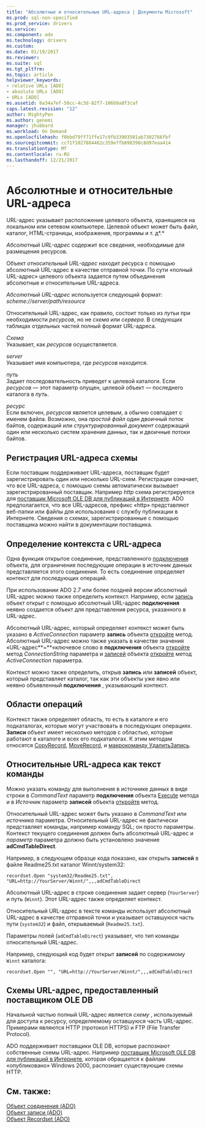 ```yaml
---
title: "Абсолютные и относительные URL-адреса | Документы Microsoft"
ms.prod: sql-non-specified
ms.prod_service: drivers
ms.service: 
ms.component: ado
ms.technology: drivers
ms.custom: 
ms.date: 01/19/2017
ms.reviewer: 
ms.suite: sql
ms.tgt_pltfrm: 
ms.topic: article
helpviewer_keywords:
- relative URLs [ADO]
- absolute URLs [ADO]
- URLs [ADO]
ms.assetid: 6a34a7ef-50cc-4c3d-82f7-106b9a8f3caf
caps.latest.revision: "12"
author: MightyPen
ms.author: genemi
manager: jhubbard
ms.workload: On Demand
ms.openlocfilehash: f0bbd79ff71ffe17c9fb33903501ab7302766fbf
ms.sourcegitcommit: cc71f1027884462c359effb898390c8d97eaa414
ms.translationtype: MT
ms.contentlocale: ru-RU
ms.lasthandoff: 12/21/2017
---
```

# <a name="absolute-and-relative-urls"></a>Абсолютные и относительные URL-адреса
URL-адрес указывает расположение целевого объекта, хранящиеся на локальном или сетевом компьютере. Целевой объект может быть файл, каталог, HTML-страницы, изображения, программы и т. д*.*  
  
 *Абсолютный URL-адрес* содержит все сведения, необходимые для размещения ресурсов.  
  
 Объект *относительный URL-адрес* находит ресурса с помощью абсолютный URL-адрес в качестве отправной точки. По сути «полный URL-адрес» целевого объекта задается путем объединения абсолютные и относительные URL-адреса.  
  
 *Абсолютный URL-адрес* используется следующий формат: *scheme://server/path/resource*  
  
 Относительный URL-адрес, как правило, состоит только из *путь*и при необходимости *ресурсов*, но не *схема* или *сервера*. В следующих таблицах отдельных частей полный формат URL-адреса.  
  
 *Схема*  
 Указывает, как *ресурсов* осуществляется.  
  
 *server*  
 Указывает имя компьютера, где *ресурсов* находится.  
  
 *путь*  
 Задает последовательность приведет к целевой каталоги. Если *ресурсов* — этот параметр опущен, целевой объект — последнего каталога в *путь*.  
  
 *ресурс*  
 Если включен, *ресурсов* является целевым, а обычно совпадает с именем файла. Возможно, она *простой файл* один двоичный поток байтов, содержащий или *структурированный документ* содержащий один или несколько систем хранения данных, так и двоичные потоки байтов.  
  
## <a name="url-scheme-registration"></a>Регистрация URL-адреса схемы  
 Если поставщик поддерживает URL-адреса, поставщик будет зарегистрировать один или несколько URL-схем. Регистрации означает, что все URL-адреса, с помощью схемы автоматически вызывает зарегистрированный поставщик. Например *http* схема регистрируется для [поставщик Microsoft OLE DB для публикаций в Интернете](../../../ado/guide/appendixes/microsoft-ole-db-provider-for-internet-publishing.md). ADO предполагается, что все URL-адресов, префикс «http» представляют веб-папки или файлы для использования с службу публикации в Интернете. Сведения о схемах, зарегистрированные с помощью поставщика можно найти в документации поставщика.  
  
## <a name="defining-context-with-a-url"></a>Определение контекста с URL-адреса  
 Одна функция открытое соединение, представленного [подключения](../../../ado/reference/ado-api/connection-object-ado.md) объекта, для ограничения последующие операции в источник данных представляется этого соединения. То есть соединение определяет контекст для последующих операций.  
  
 При использовании ADO 2.7 или более поздней версии абсолютный URL-адрес можно также определить контекст. Например, если [запись](../../../ado/reference/ado-api/record-object-ado.md) объект открыт с помощью абсолютный URL-адрес **подключения** неявно создается объект для представления ресурса, указанного в URL-адрес.  
  
 Абсолютный URL-адрес, который определяет контекст может быть указано в *ActiveConnection* параметр **запись** объекта [откройте](../../../ado/reference/ado-api/open-method-ado-record.md) метод. Абсолютный URL-адрес можно также указать в качестве значения «URL-адрес**=**«ключевое слово в **подключения** объекта [откройте](../../../ado/reference/ado-api/open-method-ado-connection.md) метод  *ConnectionString* параметра и [записей](../../../ado/reference/ado-api/recordset-object-ado.md) объекта [откройте](../../../ado/reference/ado-api/open-method-ado-recordset.md) метод *ActiveConnection* параметра.  
  
 Контекст можно также определить, открыв **запись** или **записей** объект, который представляет каталог, так как эти объекты уже явно или неявно объявленный **подключения**  , указывающий контекст.  
  
## <a name="scoped-operations"></a>Области операций  
 Контекст также определяет область, то есть в каталоге и его подкаталогах, которые могут участвовать в последующих операциях. **Записи** объект имеет несколько методов с областью, которые работают в каталоге и всех его подкаталогах. К этим методам относятся [CopyRecord](../../../ado/reference/ado-api/copyrecord-method-ado.md), [MoveRecord](../../../ado/reference/ado-api/moverecord-method-ado.md), и [макрокоманду УдалитьЗапись](../../../ado/reference/ado-api/deleterecord-method-ado.md).  
  
## <a name="relative-urls-as-command-text"></a>Относительные URL-адреса как текст команды  
 Можно указать команду для выполнения в источнике данных в виде строки в *CommandText* параметр **подключения** объекта [Execute](../../../ado/reference/ado-api/execute-method-ado-connection.md) метода и в  *Источник* параметр **записей** объекта [откройте](../../../ado/reference/ado-api/open-method-ado-recordset.md) метод.  
  
 Относительный URL-адрес может быть указано в *CommandText* или *источника* параметра. Относительный URL-адрес не фактически представляет команды, например команду SQL; он просто параметры. Контекст текущего соединения должен быть абсолютный URL-адрес и *параметр* параметра должно быть установлено значение **adCmdTableDirect**.  
  
 Например, в следующем образце кода показано, как открыть **записей** в файле Readme25.txt каталог Winnt/system32:  
  
```  
recordset.Open "system32/Readme25.txt", "URL=http://YourServer/Winnt/",,,adCmdTableDirect  
```  
  
 Абсолютный URL-адрес в строке соединения задает сервер (`YourServer`) и путь (`Winnt`). Этот URL-адрес также определяет контекст.  
  
 Относительный URL-адрес в тексте команды использует абсолютный URL-адрес в качестве отправной точки и указывает оставшуюся часть пути (`system32`) и файл, открываемый (`Readme25.txt`).  
  
 Параметры полей (`adCmdTableDirect`) указывает, что тип команды относительный URL-адрес.  
  
 Например, следующий код будет открыт **записей** по содержимому `Winnt` каталога:  
  
```  
recordset.Open "", "URL=http://YourServer/Winnt/",,,adCmdTableDirect  
```  
  
## <a name="ole-db-provider-supplied-url-schemes"></a>Схемы URL-адрес, предоставленный поставщиком OLE DB  
 Начальной частью полный URL-адрес является *схему* , используемый для доступа к ресурсу, определяемому оставшуюся часть URL-адрес. Примерами являются HTTP (протокол HTTPS) и FTP (File Transfer Protocol).  
  
 ADO поддерживает поставщики OLE DB, которые распознают собственные схемы URL-адрес. Например [поставщик Microsoft OLE DB для публикаций в Интернете](../../../ado/guide/appendixes/microsoft-ole-db-provider-for-internet-publishing.md)*,* которая обращается к файлам «опубликовано» Windows 2000, распознает существующие схемы HTTP.  
  
## <a name="see-also"></a>См. также:  
 [Объект соединения (ADO)](../../../ado/reference/ado-api/connection-object-ado.md)   
 [Объект записи (ADO)](../../../ado/reference/ado-api/record-object-ado.md)   
 [Объект Recordset (ADO)](../../../ado/reference/ado-api/recordset-object-ado.md)
